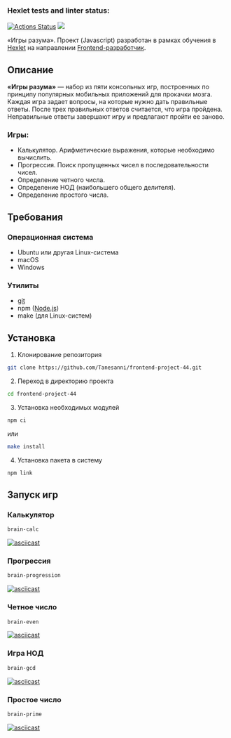 ### Hexlet tests and linter status:
[![Actions Status](https://github.com/Tanesanni/frontend-project-44/actions/workflows/hexlet-check.yml/badge.svg)](https://github.com/Tanesanni/frontend-project-44/actions)
<a href="https://codeclimate.com/github/Tanesanni/frontend-project-44/maintainability"><img src="https://api.codeclimate.com/v1/badges/82bd829aaf8d39e1aa24/maintainability" /></a>

«Игры разума». Проект (Javascript) разработан в рамках обучения в [Hexlet](https://ru.hexlet.io/) на направлении [Frontend-разработчик](https://ru.hexlet.io/programs/frontend/).

## Описание
**«Игры разума»** — набор из пяти консольных игр, построенных по принципу популярных мобильных приложений для прокачки мозга. Каждая игра задает вопросы, на которые нужно дать правильные ответы. После трех правильных ответов считается, что игра пройдена. Неправильные ответы завершают игру и предлагают пройти ее заново. 

### Игры:
 - Калькулятор. Арифметические выражения, которые необходимо вычислить.
 - Прогрессия. Поиск пропущенных чисел в последовательности чисел.
 - Определение четного числа.
 - Определение НОД (наибольшего общего делителя).
 - Определение простого числа.

## Требования
### Операционная система
 - Ubuntu или другая Linux-система
 - macOS
 - Windows
### Утилиты
 - [git](https://git.github.io/git-scm.com/downloads)
 - npm ([Node.js](https://nodejs.org/))
 - make (для Linux-систем)


## Установка
1. Клонирование репозитория
```bash
git clone https://github.com/Tanesanni/frontend-project-44.git
```

2. Переход в директорию проекта
```bash
cd frontend-project-44
```

3. Установка необходимых модулей
```bash
npm ci
```
или
```bash
make install
```

4. Установка пакета в систему
```bash
npm link
```

## Запуск игр
### Калькулятор
```bash
brain-calc
```
[![asciicast](https://asciinema.org/a/cO3SGvkkz1CSnXKPrRUzKR4PC.svg)](https://asciinema.org/a/cO3SGvkkz1CSnXKPrRUzKR4PC)

### Прогрессия
```bash
brain-progression
```
[![asciicast](https://asciinema.org/a/HEv8hq9othiLzeEODWOpYi4Gv.svg)](https://asciinema.org/a/HEv8hq9othiLzeEODWOpYi4Gv)

### Четное число
```bash
brain-even
```
[![asciicast](https://asciinema.org/a/2eYx1HmuhKFBZtgOrEjAkNjz2.svg)](https://asciinema.org/a/2eYx1HmuhKFBZtgOrEjAkNjz2)

### Игра НОД
```bash
brain-gcd
```
[![asciicast](https://asciinema.org/a/uvl8inx1noCBUTwv0VHNjApiq.svg)](https://asciinema.org/a/uvl8inx1noCBUTwv0VHNjApiq)

### Простое число
```bash
brain-prime
```
[![asciicast](https://asciinema.org/a/ZLKezQr3uYOGvwvZkylXjR04M.svg)](https://asciinema.org/a/ZLKezQr3uYOGvwvZkylXjR04M)